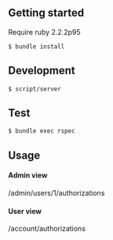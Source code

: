 
## Getting started

Require ruby 2.2.2p95

```
$ bundle install
```

## Development
```
$ script/server
```

## Test
```
$ bundle exec rspec
```

## Usage

#### Admin view
/admin/users/1/authorizations

#### User view
/account/authorizations
